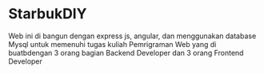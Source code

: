# StarbukDIY
Web ini di bangun dengan express js, angular, dan menggunakan database Mysql untuk memenuhi tugas kuliah Pemrigraman Web yang di buatbdengan 3 orang bagian Backend Developer dan 3 orang Frontend Developer
